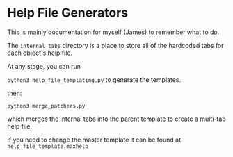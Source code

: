 # Help File Generators

This is mainly documentation for myself (James) to remember what to do.

The `internal_tabs` directory is a place to store all of the hardcoded tabs for each object's help file.

At any stage, you can run

`python3 help_file_templating.py` to generate the templates.

then:

`python3 merge_patchers.py`

which merges the internal tabs into the parent template to create a multi-tab help file.

If you need to change the master template it can be found at `help_file_template.maxhelp`